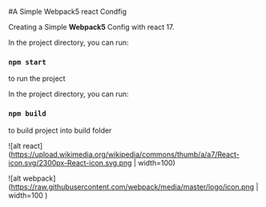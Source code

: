 #A Simple Webpack5 react Condfig

Creating a Simple **Webpack5** Config with react 17.

In the project directory, you can run:

### `npm start`

to run the project

In the project directory, you can run:

### `npm build`

to build project into build folder

![alt react](https://upload.wikimedia.org/wikipedia/commons/thumb/a/a7/React-icon.svg/2300px-React-icon.svg.png | width=100)

![alt webpack](https://raw.githubusercontent.com/webpack/media/master/logo/icon.png | width=100 )
